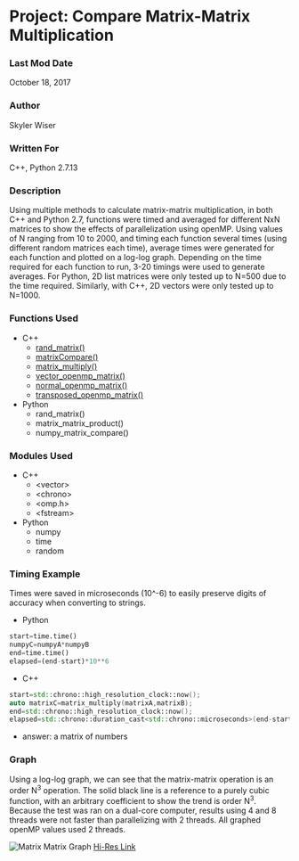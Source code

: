 # Project: Compare Matrix-Matrix Multiplication

### Last Mod Date
October 18, 2017
### Author
Skyler Wiser
### Written For
C++, Python 2.7.13
### Description

Using multiple methods to calculate matrix-matrix multiplication, in both C++ and Python 2.7, functions were timed and averaged for different NxN matrices to show the effects of parallelization using openMP. Using values of N ranging from 10 to 2000, and timing each function several times (using different random matrices each time), average times were generated for each function and plotted on a log-log graph. Depending on the time required for each function to run, 3-20 timings were used to generate averages. For Python, 2D list matrices were only tested up to N=500 due to the time required. Similarly, with C++, 2D vectors were only tested up to N=1000.

### Functions Used

* C++
  * [rand_matrix()](https://swiser.github.io/MATH4610/HW6/rand_matrix_c)
  * [matrixCompare()](https://swiser.github.io/MATH4610/HW6/matrix_compare_c)
  * [matrix_multiply()](https://swiser.github.io/MATH4610/HW6/matrix_multiply_c)
  * [vector_openmp_matrix()](https://swiser.github.io/MATH4610/HW6/vector_openmp_matrix)
  * [normal_openmp_matrix()](https://swiser.github.io/MATH4610/HW6/normal_openmp_matrix)
  * [transposed_openmp_matrix()](https://swiser.github.io/MATH4610/HW6/transposed_openmp_matrix)
* Python
  * rand_matrix()
  * matrix_matrix_product()
  * numpy_matrix_compare()

### Modules Used

* C++
  * \<vector\>
  * \<chrono\>
  * \<omp.h\>
  * \<fstream\>
* Python
  * numpy
  * time
  * random

### Timing Example
Times were saved in microseconds (10^-6) to easily preserve digits of accuracy when converting to strings.
* Python

```python
start=time.time()
numpyC=numpyA*numpyB
end=time.time()
elapsed=(end-start)*10**6
```

* C++

```c++
start=std::chrono::high_resolution_clock::now();
auto matrixC=matrix_multiply(matrixA,matrixB);
end=std::chrono::high_resolution_clock::now();
elapsed=std::chrono::duration_cast<std::chrono::microseconds>(end-start).count();
```
* answer: a matrix of numbers



### Graph

Using a log-log graph, we can see that the matrix-matrix operation is an order N<sup>3</sup> operation. The solid black line is a reference to a purely cubic function, with an arbitrary coefficient to show the trend is order N<sup>3</sup>. Because the test was ran on a dual-core computer, results using 4 and 8 threads were not faster than parallelizing with 2 threads. All graphed openMP values used 2 threads.

![Matrix Matrix Graph](https://swiser.github.io/MATH4610/HW6/Matrix_matrix_annotated_small.png)
[Hi-Res Link](https://swiser.github.io/MATH4610/HW6/Matrix_matrix_annotated.png)
